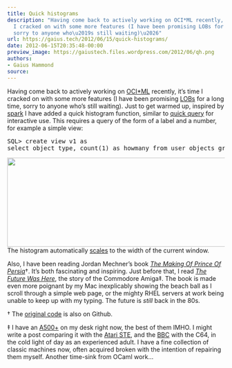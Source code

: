 ```yaml
---
title: Quick histograms
description: "Having come back to actively working on OCI*ML recently, it\u2019s time
  I cracked on with some more features (I have been promising LOBs for a long time,
  sorry to anyone who\u2019s still waiting)\u2026"
url: https://gaius.tech/2012/06/15/quick-histograms/
date: 2012-06-15T20:35:48-00:00
preview_image: https://gaiustech.files.wordpress.com/2012/06/qh.png
authors:
- Gaius Hammond
source:
---
```


<p>Having come back to actively working on <a href="http://gaiustech.github.com/ociml/">OCI*ML</a> recently, it&rsquo;s time I cracked on with some more features (I have been promising <a href="http://docs.oracle.com/cd/B28359_01/appdev.111/b28393/adlob_intro.htm#ADLOB001">LOBs</a> for a long time, sorry to anyone who&rsquo;s still waiting). Just to get warmed up, inspired by <a href="http://github.com/holman/spark">spark</a> I have added a quick histogram function, similar to <a href="https://gaiustech.wordpress.com/2011/05/14/ocaml-as-a-sqlplus-replacement/">quick query</a> for interactive use. This requires a query of the form of a label and a number, for example a simple view:</p>
<pre class="brush: sql; title: ; wrap-lines: false; notranslate">
SQL&gt; create view v1 as
select object_type, count(1) as howmany from user_objects group by object_type;
</pre>
<p><a href="https://gaiustech.files.wordpress.com/2012/06/qh.png"><img src="https://gaiustech.files.wordpress.com/2012/06/qh.png?w=640&amp;h=206" data-attachment-id="2124" data-permalink="https://gaius.tech/2012/06/15/quick-histograms/qh/" data-orig-file="https://gaiustech.files.wordpress.com/2012/06/qh.png" data-orig-size="1065,344" data-comments-opened="1" data-image-meta="{&quot;aperture&quot;:&quot;0&quot;,&quot;credit&quot;:&quot;&quot;,&quot;camera&quot;:&quot;&quot;,&quot;caption&quot;:&quot;&quot;,&quot;created_timestamp&quot;:&quot;0&quot;,&quot;copyright&quot;:&quot;&quot;,&quot;focal_length&quot;:&quot;0&quot;,&quot;iso&quot;:&quot;0&quot;,&quot;shutter_speed&quot;:&quot;0&quot;,&quot;title&quot;:&quot;&quot;}" data-image-title="qh" data-image-description="" data-image-caption="" data-medium-file="https://gaiustech.files.wordpress.com/2012/06/qh.png?w=300" data-large-file="https://gaiustech.files.wordpress.com/2012/06/qh.png?w=640" class="aligncenter size-full wp-image-2124" title="qh" alt="" width="640" height="206" srcset="https://gaiustech.files.wordpress.com/2012/06/qh.png?w=638&amp;h=206 638w, https://gaiustech.files.wordpress.com/2012/06/qh.png?w=150&amp;h=48 150w, https://gaiustech.files.wordpress.com/2012/06/qh.png?w=300&amp;h=97 300w, https://gaiustech.files.wordpress.com/2012/06/qh.png?w=768&amp;h=248 768w, https://gaiustech.files.wordpress.com/2012/06/qh.png?w=1024&amp;h=331 1024w, https://gaiustech.files.wordpress.com/2012/06/qh.png 1065w" sizes="(max-width: 640px) 100vw, 640px"/></a><br/>
The histogram automatically <a href="http://pleac.sourceforge.net/pleac_ocaml/userinterfaces.html">scales</a> to the width of the current window.</p>
<p>Also, I have been reading Jordan Mechner&rsquo;s book <em><a href="http://www.amazon.co.uk/The-Making-Prince-Persia-ebook/dp/B005WUE6Q2/ref=sr_1_1?s=digital-text&amp;ie=UTF8&amp;qid=1333205986&amp;sr=1-1">The Making Of Prince Of Persia</a></em>&dagger;. It&rsquo;s both fascinating and inspiring. Just before that, I read <em><a href="http://www.amazon.co.uk/Future-Here-Platform-Studies-ebook/dp/B007V5BVJG/ref=sr_1_1?s=digital-text&amp;ie=UTF8&amp;qid=1339795151&amp;sr=1-1">The Future Was Here</a></em>, the story of the Commodore Amiga&Dagger;. The book is made even more poignant by my Mac inexplicably showing the beach ball as I scroll through a simple web page, or the mighty RHEL servers at work being unable to keep up with my typing. The future is <em>still</em> back in the 80s.</p>
<p>&dagger; The <a href="http://github.com/jmechner/Prince-of-Persia-Apple-II">original code</a> is also on Github.</p>
<p>&Dagger; I have an <a href="http://en.wikipedia.org/wiki/Amiga_500_Plus">A500+</a> on my desk right now, the best of them IMHO. I might write a post comparing it with the <a href="http://en.wikipedia.org/wiki/Atari_STE#STE_models">Atari STE</a>, and the <a href="https://gaiustech.wordpress.com/2012/01/04/happy-new-year-2/">BBC</a> with the C64, in the cold light of day as an experienced adult. I have a fine collection of classic machines now, often acquired broken with the intention of repairing them myself. Another time-sink from OCaml work&hellip;</p>

